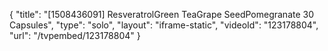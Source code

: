 {
    "title": "[1508436091] ResveratrolGreen TeaGrape SeedPomegranate  30 Capsules",
    "type": "solo",
    "layout": "iframe-static",
    "videoId": "123178804",
    "url": "\/tvpembed\/123178804"
}